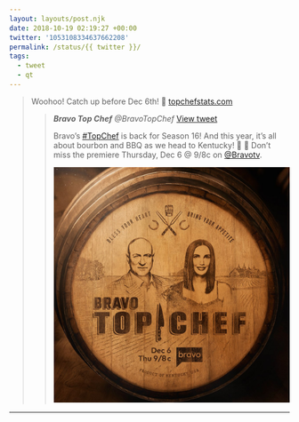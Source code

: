 ```yaml
---
layout: layouts/post.njk
date: 2018-10-19 02:19:27 +00:00
twitter: '1053108334637662208'
permalink: /status/{{ twitter }}/
tags: 
  - tweet
  - qt
---
```


> Woohoo! Catch up before Dec 6th! 🔪 [topchefstats.com](https://topchefstats.com) 
> 
> > <cite>**Bravo Top Chef** @BravoTopChef</cite> [View tweet](https://twitter.com/BravoTopChef/status/1052988760953106432)
> > 
> > Bravo’s [#TopChef](https://twitter.com/hashtag/TopChef) is back for Season 16! And this year, it’s all about bourbon and BBQ as we head to Kentucky! 🍖 🥃 Don’t miss the premiere Thursday, Dec 6 @ 9/8c on [@Bravotv](https://twitter.com/Bravotv).
> > 
> > ![](/img/_qt/Dpz3f-6XUAANutl.jpg)

---
